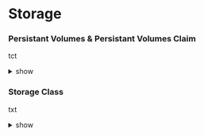 # Storage

### Persistant Volumes & Persistant Volumes Claim

tct

<details><summary>show</summary>
<p>
  
```bash
k logs webapp-1
```

</p>
</details>

### Storage Class

txt
<details><summary>show</summary>
<p>
  
```bash
k logs webapp-1
```

</p>
</details>

